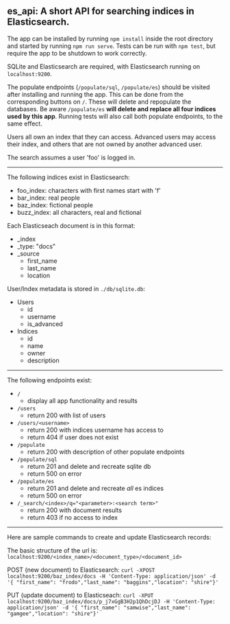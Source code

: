 ## es_api: A short API for searching indices in Elasticsearch.


The app can be installed by running `npm install` inside the root directory and started by running `npm run serve`. Tests can be run with `npm test`, but require the app to be shutdown to work correctly.

SQLite and Elasticsearch are required, with Elasticsearch running on `localhost:9200`.

The populate endpoints (`/populate/sql`, `/populate/es`) should be visited after installing and running the app. This can be done from the corresponding buttons on `/`. These will delete and repopulate the databases. Be aware `/populate/es` **will delete and replace all four indices used by this app**. Running tests will also call both populate endpoints, to the same effect.

Users all own an index that they can access. Advanced users may access their index, and others that are not owned by another advanced user.

The search assumes a user 'foo' is logged in.

---

The following indices exist in Elasticsearch:

* foo_index: characters with first names start with 'f'
* bar_index: real people
* baz_index: fictional people
* buzz_index: all characters, real and fictional

Each Elasticseach document is in this format:
* _index
* _type: "docs"
* _source
  * first_name
  * last_name
  * location

User/Index metadata is stored in `./db/sqlite.db`:
* Users
  * id
  * username
  * is_advanced
* Indices
  * id
  * name
  * owner
  * description

---

The following endpoints exist:

* `/`
  * display all app functionality and results
* `/users`
  * return 200 with list of users
* `/users/<username>`
  * return 200 with indices username has access to
  * return 404 if user does not exist
* `/populate`
  * return 200 with description of other populate endpoints
* `/populate/sql`
  * return 201 and delete and recreate sqlite db
  * return 500 on error
* `/populate/es`
  * return 201 and delete and recreate _all_ es indices
  * return 500 on error
* `/_search/<index>/q="<parameter>:<search term>"`
  * return 200 with document results
  * return 403 if no access to index

---

Here are sample commands to create and update Elasticsearch records:

The basic structure of the url is: `localhost:9200/<index_name>/<document_type>/<document_id>`

POST (new document) to Elasticsearch:
`curl -XPOST localhost:9200/baz_index/docs -H 'Content-Type: application/json' -d '{ "first_name": "frodo","last_name": "baggins","location": "shire"}'`

PUT (update document) to Elasticseach:
`curl -XPUT localhost:9200/baz_index/docs/p_j7xGgB3H2p1QhDcjDJ -H 'Content-Type: application/json' -d '{ "first_name": "samwise","last_name": "gamgee","location": "shire"}'`

